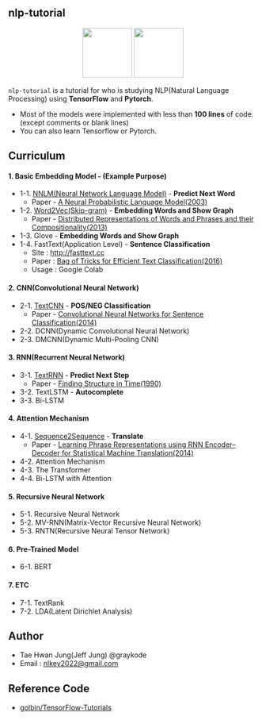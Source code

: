 ## nlp-tutorial

<p align="center"><img width="100" src="https://upload.wikimedia.org/wikipedia/commons/thumb/1/11/TensorFlowLogo.svg/225px-TensorFlowLogo.svg.png" />  <img width="100" src="https://media-thumbs.golden.com/OLqzmrmwAzY1P7Sl29k2T9WjJdM=/200x200/smart/golden-storage-production.s3.amazonaws.com/topic_images/e08914afa10a4179893eeb07cb5e4713.png" /></p>

`nlp-tutorial` is a tutorial for who is studying NLP(Natural Language Processing) using **TensorFlow** and **Pytorch**. 

- Most of the models were implemented with less than **100 lines** of code.(except comments or blank lines)
- You can also learn Tensorflow or Pytorch. 

## Curriculum

#### 1. Basic Embedding Model - (Example Purpose)

- 1-1. [NNLM(Neural Network Language Model)](https://github.com/graykode/nlp-tutorial/tree/master/1-1.NNLM) - **Predict Next Word**
  - Paper -  [A Neural Probabilistic Language Model(2003)](http://www.jmlr.org/papers/volume3/bengio03a/bengio03a.pdf)
- 1-2. [Word2Vec(Skip-gram)](https://github.com/graykode/nlp-tutorial/tree/master/1-2.Word2Vec) - **Embedding Words and Show Graph**
  - Paper - [Distributed Representations of Words and Phrases
    and their Compositionality(2013)](https://papers.nips.cc/paper/5021-distributed-representations-of-words-and-phrases-and-their-compositionality.pdf)
- 1-3. Glove - **Embedding Words and Show Graph**
- 1-4. FastText(Application Level) - **Sentence Classification**
  - Site : http://fasttext.cc
  - Paper : [Bag of Tricks for Efficient Text Classification(2016)](https://arxiv.org/pdf/1607.01759.pdf)
  - Usage : Google Colab



#### 2. CNN(Convolutional Neural Network)

- 2-1. [TextCNN](https://github.com/graykode/nlp-tutorial/tree/master/2-1.TextCNN) - **POS/NEG Classification**
  - Paper - [Convolutional Neural Networks for Sentence Classification(2014)](http://www.aclweb.org/anthology/D14-1181)
- 2-2. DCNN(Dynamic Convolutional Neural Network)
- 2-3. DMCNN(Dynamic Multi-Pooling CNN)



#### 3. RNN(Recurrent Neural Network)

- 3-1. [TextRNN](https://github.com/graykode/nlp-tutorial/tree/master/3-1.TextRNN) - **Predict Next Step**
  - Paper - [Finding Structure in Time(1990)](http://psych.colorado.edu/~kimlab/Elman1990.pdf)
- 3-2. TextLSTM - **Autocomplete**
- 3-3. Bi-LSTM



#### 4. Attention Mechanism

- 4-1. [Sequence2Sequence](https://github.com/graykode/nlp-tutorial/tree/master/4-1.Seq2Seq) - **Translate**
  - Paper - [Learning Phrase Representations using RNN Encoder–Decoder
    for Statistical Machine Translation(2014)](https://arxiv.org/pdf/1406.1078.pdf)
- 4-2. Attention Mechanism
- 4-3. The Transformer
- 4-4. Bi-LSTM with Attention



#### 5. Recursive Neural Network

- 5-1. Recursive Neural Network
- 5-2. MV-RNN(Matrix-Vector Recursive Neural Network)
- 5-3. RNTN(Recursive Neural Tensor Network)



#### 6. Pre-Trained Model

- 6-1. BERT



#### 7. ETC

- 7-1. TextRank
- 7-2. LDA(Latent Dirichlet Analysis)



## Author

- Tae Hwan Jung(Jeff Jung) @graykode
- Email : nlkey2022@gmail.com



## Reference Code

- [golbin/TensorFlow-Tutorials](https://github.com/golbin/TensorFlow-Tutorials)